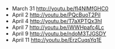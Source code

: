 - March 31 <http://youtu.be/fI4NlMfGHC0>
- April 2 <http://youtu.be/PQcBuoT2PiI>
- April 4 <http://youtu.be/T7aXPTQx3hI>
- April 7 <http://youtu.be/iWWHpafc4Lc>
- April 9 <http://youtu.be/ndoM3TJGSDY>
- April 11 <http://youtu.be/ErzCuqsYq1E>